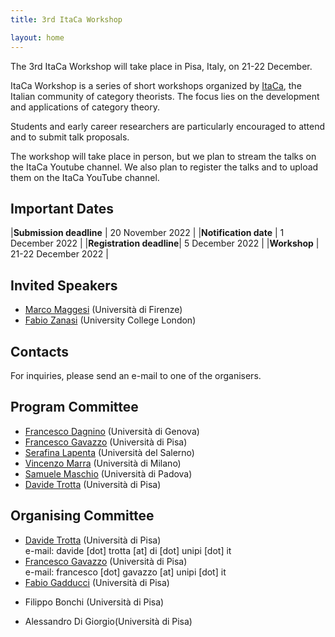 ```yaml
---
title: 3rd ItaCa Workshop 

layout: home
---
```


The 3rd ItaCa Workshop will take place in Pisa, Italy, on 21-22 December.

ItaCa Workshop is a series of short workshops organized by [ItaCa](https://progetto-itaca.github.io), the Italian community of category theorists. The focus lies on the development and applications of category theory.

Students and early career researchers are particularly encouraged to attend and to submit talk proposals.

The workshop will take place in person, but we plan to stream the talks on the ItaCa Youtube channel. We also plan to register the talks and to upload them on the ItaCa YouTube channel.



## Important Dates

|**Submission deadline**  | 20 November 2022    |
|**Notification date**  | 1 December 2022    |
|**Registration deadline**| 5 December 2022    |
|**Workshop**             | 21-22 December 2022 |


## Invited Speakers
* [Marco Maggesi](https://sites.google.com/unifi.it/maggesi/) (Università di Firenze) 
* [Fabio Zanasi](http://www.zanasi.com/fabio/#/main.html) (University College London)

## Contacts 

For inquiries, please send an e-mail to one of the organisers. 


## Program Committee
* [Francesco Dagnino](https://fdgn.github.io) (Università di Genova) 
* [Francesco Gavazzo](https://sites.google.com/view/francescogavazzo/home) (Università di Pisa)
* [Serafina Lapenta](https://serafinalapenta.weebly.com) (Università del Salerno)
* [Vincenzo Marra](http://marra.di.unimi.it) (Università di Milano)
* [Samuele Maschio](https://sites.google.com/view/samuelemaschio/home) (Università di Padova)
* [Davide Trotta](https://trottadavide.github.io/) (Università di Pisa)

## Organising Committee 
* [Davide Trotta](https://www.di.univr.it/?ent=persona&id=42247&lang=en)  (Università di Pisa)  
e-mail: davide [dot] trotta [at] di [dot] unipi [dot] it 
* [Francesco Gavazzo](https://sites.google.com/view/francescogavazzo/home) (Università di Pisa)  
e-mail: francesco [dot] gavazzo [at] unipi [dot] it
* [Fabio Gadducci](https://pages.di.unipi.it/gadducci/) (Università di Pisa)  
<!-- e-mail: emmenegger [at] dima [dot] unige [dot] it --> 
* Filippo Bonchi (Università di Pisa)  
<!-- e-mail: enrico [dot] ghiorzi [at] gmail [dot] com  -->
* Alessandro Di Giorgio(Università di Pisa)  
<!-- e-mail: enrico [dot] ghiorzi [at] gmail [dot] com  -->





